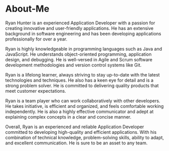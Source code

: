 # About-Me

Ryan Hunter is an experienced Application Developer with a passion for creating innovative and user-friendly applications. He has an extensive background in software engineering and has been developing applications professionally for over a year.

Ryan is highly knowledgeable in programming languages such as Java and JavaScript. He understands object-oriented programming, application design, and debugging. He is well-versed in Agile and Scrum software development methodologies and version control systems like Git.

Ryan is a lifelong learner, always striving to stay up-to-date with the latest technologies and techniques. He also has a keen eye for detail and is a strong problem solver. He is committed to delivering quality products that meet customer expectations.

Ryan is a team player who can work collaboratively with other developers. He takes initiative, is efficient and organized, and feels comfortable working independently. He is also a highly effective communicator and adept at explaining complex concepts in a clear and concise manner.

Overall, Ryan is an experienced and reliable Application Developer committed to developing high-quality and efficient applications. With his combination of technical knowledge, problem-solving skills, ability to adapt, and excellent communication. He is sure to be an asset to any team.
